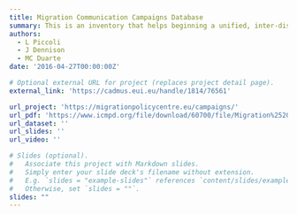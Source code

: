```yaml
---
title: Migration Communication Campaigns Database
summary: This is an inventory that helps beginning a unified, inter-disciplinary research agenda on migration communication campaigns (MCCs).
authors:
  - L Piccoli
  - J Dennison
  - MC Duarte
date: '2016-04-27T00:00:00Z'

# Optional external URL for project (replaces project detail page).
external_link: 'https://cadmus.eui.eu/handle/1814/76561'

url_project: 'https://migrationpolicycentre.eu/campaigns/'
url_pdf: 'https://www.icmpd.org/file/download/60700/file/Migration%2520communication%2520campaigns_EN_v6.pdf'
url_dataset: ''
url_slides: ''
url_video: ''

# Slides (optional).
#   Associate this project with Markdown slides.
#   Simply enter your slide deck's filename without extension.
#   E.g. `slides = "example-slides"` references `content/slides/example-slides.md`.
#   Otherwise, set `slides = ""`.
slides: ""
---
```


